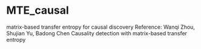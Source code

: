 # MTE_causal
matrix-based transfer entropy for causal discovery
Reference: Wanqi Zhou, Shujian Yu, Badong Chen Causality detection with matrix-based transfer entropy
